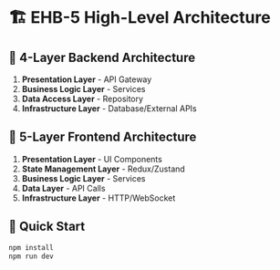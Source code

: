 # 🏗️ EHB-5 High-Level Architecture

## 🎯 4-Layer Backend Architecture
1. **Presentation Layer** - API Gateway
2. **Business Logic Layer** - Services
3. **Data Access Layer** - Repository
4. **Infrastructure Layer** - Database/External APIs

## 🎨 5-Layer Frontend Architecture
1. **Presentation Layer** - UI Components
2. **State Management Layer** - Redux/Zustand
3. **Business Logic Layer** - Services
4. **Data Layer** - API Calls
5. **Infrastructure Layer** - HTTP/WebSocket

## 🚀 Quick Start
```bash
npm install
npm run dev
```
